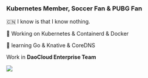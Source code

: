 ### Kubernetes Member, Soccer Fan & PUBG Fan
 
 🇨🇳 I know is that I know nothing. 
 
 🔭 Working on Kubernetes & Containerd & Docker
 
 🌱 learning Go & Knative & CoreDNS

Work in **DaoCloud Enterprise Team**

<a href="https://pacoxu.wordpress.com/">
  <img align="left" src="https://github-readme-stats.vercel.app/api?username=pacoxu&show_icons=true" />
</a>
